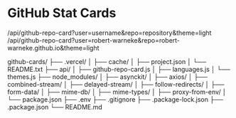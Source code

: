 # GitHub Stat Cards

/api/github-repo-card?user=username&repo=repository&theme=light
/api/github-repo-card?user=robert-warneke&repo=robert-warneke.github.io&theme=light


github-cards/
├── .vercel/
│   ├── cache/
│   ├── project.json
│   └── README.txt
├── api/
│   ├── github-repo-card.js
│   ├── languages.js
│   └── themes.js
├── node_modules/
│   ├── asynckit/
│   ├── axios/
│   ├── combined-stream/
│   ├── delayed-stream/
│   ├── follow-redirects/
│   ├── form-data/
│   ├── mime-db/
│   ├── mime-types/
│   ├── proxy-from-env/
│   └── package.json
├── .env
├── .gitignore
├── .package-lock.json
├── .package.json
└──  README.md